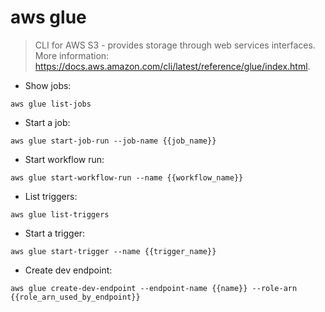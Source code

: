 # aws glue

> CLI for AWS S3 - provides storage through web services interfaces.
> More information: <https://docs.aws.amazon.com/cli/latest/reference/glue/index.html>.

- Show jobs:

`aws glue list-jobs`

- Start a job:

`aws glue start-job-run --job-name {{job_name}}`

- Start workflow run:

`aws glue start-workflow-run --name {{workflow_name}}`

- List triggers:

`aws glue list-triggers`

- Start a trigger:

`aws glue start-trigger --name {{trigger_name}}`

- Create dev endpoint:

`aws glue create-dev-endpoint --endpoint-name {{name}} --role-arn {{role_arn_used_by_endpoint}}`
